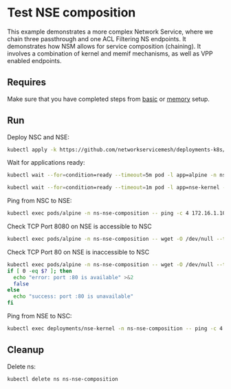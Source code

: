 # Test NSE composition

This example demonstrates a more complex Network Service, where we chain three passthrough and one ACL Filtering NS endpoints.
It demonstrates how NSM allows for service composition (chaining).
It involves a combination of kernel and memif mechanisms, as well as VPP enabled endpoints.

## Requires

Make sure that you have completed steps from [basic](../../basic) or [memory](../../memory) setup.

## Run

Deploy NSC and NSE:
```bash
kubectl apply -k https://github.com/networkservicemesh/deployments-k8s/examples/features/nse-composition?ref=436072f5fac2d840f9d79bb20c99ee7699a4dddb
```

Wait for applications ready:
```bash
kubectl wait --for=condition=ready --timeout=5m pod -l app=alpine -n ns-nse-composition
```
```bash
kubectl wait --for=condition=ready --timeout=1m pod -l app=nse-kernel -n ns-nse-composition
```

Ping from NSC to NSE:
```bash
kubectl exec pods/alpine -n ns-nse-composition -- ping -c 4 172.16.1.100
```

Check TCP Port 8080 on NSE is accessible to NSC
```bash
kubectl exec pods/alpine -n ns-nse-composition -- wget -O /dev/null --timeout 5 "172.16.1.100:8080"
```

Check TCP Port 80 on NSE is inaccessible to NSC
```bash
kubectl exec pods/alpine -n ns-nse-composition -- wget -O /dev/null --timeout 5 "172.16.1.100:80"
if [ 0 -eq $? ]; then
  echo "error: port :80 is available" >&2
  false
else
  echo "success: port :80 is unavailable"
fi
```

Ping from NSE to NSC:
```bash
kubectl exec deployments/nse-kernel -n ns-nse-composition -- ping -c 4 172.16.1.101
```

## Cleanup

Delete ns:
```bash
kubectl delete ns ns-nse-composition
```
